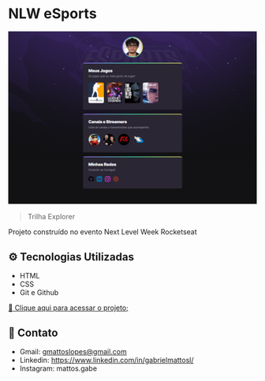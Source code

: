 # NLW eSports

![preview](./preview.png)

> Trilha Explorer

Projeto construído no evento Next Level Week Rocketseat

## ⚙ Tecnologias Utilizadas

- HTML
- CSS
- Git e Github

[🔗 Clique aqui para acessar o projeto;](https://gabrielmattosl.github.io/NLW_Explorer_2022/)

## 📧 Contato

- Gmail: gmattoslopes@gmail.com
- Linkedin: https://www.linkedin.com/in/gabrielmattosl/
- Instagram: mattos.gabe